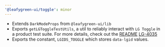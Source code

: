 ```yaml
---
'@leafygreen-ui/toggle': minor
---
```


- Extends `DarkModeProps` from `@leafygreen-ui/lib`
- Exports `getLGToggleTestUtils`, a util to reliably interact with `LG Toggle` in a product test suite. For more details, check out the [README](https://github.com/mongodb/leafygreen-ui/tree/main/packages/toggle#test-harnesses) [LG-4035](https://jira.mongodb.org/browse/LG-4035)
- Exports the constant, `LGIDS_TOGGLE` which stores `data-lgid` values.
